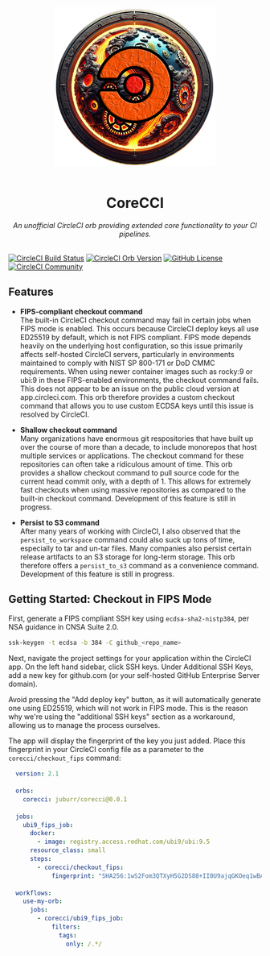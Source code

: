 <div align="center">
  <img align="center" width="320" src="assets/logos/corecci_500px.png" alt="CoreCCI Orb"><br /><br />
  <h1>CoreCCI</h1>
  <i>An unofficial CircleCI orb providing extended core functionality to your CI pipelines.</i><br /><br />
</div>

[![CircleCI Build Status](https://circleci.com/gh/juburr/corecci.svg?style=shield "CircleCI Build Status")](https://circleci.com/gh/juburr/corecci) [![CircleCI Orb Version](https://badges.circleci.com/orbs/juburr/corecci.svg)](https://circleci.com/developer/orbs/orb/juburr/corecci) [![GitHub License](https://img.shields.io/badge/license-MIT-lightgrey.svg)](https://raw.githubusercontent.com/juburr/corecci/master/LICENSE) [![CircleCI Community](https://img.shields.io/badge/community-CircleCI%20Discuss-343434.svg)](https://discuss.circleci.com/c/ecosystem/orbs)


## Features
- **FIPS-compliant checkout command**  
The built-in CircleCI checkout command may fail in certain jobs when FIPS mode is enabled. This occurs because CircleCI deploy keys all use ED25519 by default, which is not FIPS compliant. FIPS mode depends heavily on the underlying host configuration, so this issue primarily affects self-hosted CircleCI servers, particularly in environments maintained to comply with NIST SP 800-171 or DoD CMMC requirements. When using newer container images such as rocky:9 or ubi:9 in these FIPS-enabled environments, the checkout command fails. This does not appear to be an issue on the public cloud version at app.circleci.com. This orb therefore provides a custom checkout command that allows you to use custom ECDSA keys until this issue is resolved by CircleCI.

- **Shallow checkout command**  
Many organizations have enormous git respositories that have built up over the course of more than a decade, to include monorepos that host multiple services or applications. The checkout command for these repositories can often take a ridiculous amount of time. This orb provides a shallow checkout command to pull source code for the current head commit only, with a depth of 1. This allows for extremely fast checkouts when using massive repositories as compared to the built-in checkout command. Development of this feature is still in progress.

- **Persist to S3 command**  
After many years of working with CircleCI, I also observed that the `persist_to_workspace` command could also suck up tons of time, especially to tar and un-tar files. Many companies also persist certain release artifacts to an S3 storage for long-term storage. This orb therefore offers a `persist_to_s3` command as a convenience command. Development of this feature is still in progress.

## Getting Started: Checkout in FIPS Mode

First, generate a FIPS compliant SSH key using `ecdsa-sha2-nistp384`, per NSA guidance in CNSA Suite 2.0.
```bash
ssk-keygen -t ecdsa -b 384 -C github_<repo_name>
```

Next, navigate the project settings for your application within the CircleCI app. On the left hand sidebar, click SSH keys. Under Additional SSH Keys, add a new key for github.com (or your self-hosted GitHub Enterprise Server domain).

Avoid pressing the "Add deploy key" button, as it will automatically generate one using ED25519, which will not work in FIPS mode. This is the reason why we're using the "additional SSH keys" section as a workaround, allowing us to manage the process ourselves.

The app will display the fingerprint of the key you just added. Place this fingerprint in your CircleCI config file as a parameter to the `corecci/checkout_fips` command:

```yaml
  version: 2.1

  orbs:
    corecci: juburr/corecci@0.0.1

  jobs:
    ubi9_fips_job:
      docker:
        - image: registry.access.redhat.com/ubi9/ubi:9.5
      resource_class: small
      steps:
        - corecci/checkout_fips:
            fingerprint: "SHA256:1wS2Fom3QTXyH5G2DS88+II0U9ajqGKOeq1wBA740Fc"

  workflows:
    use-my-orb:
      jobs:
        - corecci/ubi9_fips_job:
            filters:
              tags:
                only: /.*/
```
